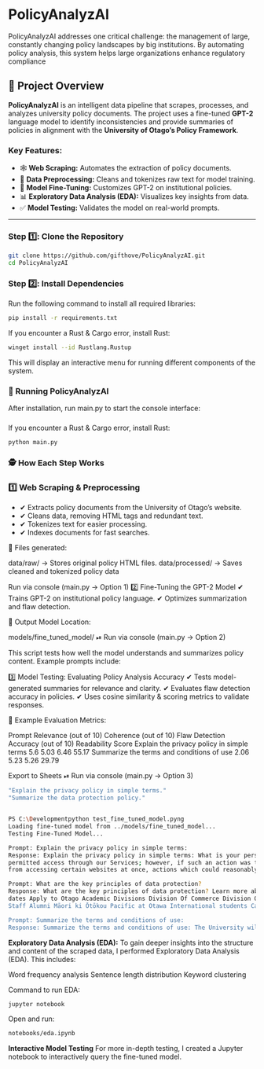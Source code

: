 # PolicyAnalyzAI
PolicyAnalyzAI addresses one critical challenge: the management of large, constantly changing policy landscapes by big institutions. By automating policy analysis, this system helps large organizations enhance regulatory compliance

## 📖 Project Overview

**PolicyAnalyzAI** is an intelligent data pipeline that scrapes, processes, and analyzes university policy documents. The project uses a fine-tuned **GPT-2** language model to identify inconsistencies and provide summaries of policies in alignment with the **University of Otago’s Policy Framework**.

### Key Features:
- 🕸️ **Web Scraping:** Automates the extraction of policy documents.  
- 🧹 **Data Preprocessing:** Cleans and tokenizes raw text for model training.  
- 🤖 **Model Fine-Tuning:** Customizes GPT-2 on institutional policies.  
- 📊 **Exploratory Data Analysis (EDA):** Visualizes key insights from data.  
- ✅ **Model Testing:** Validates the model on real-world prompts.  

---

### **Step 1️⃣: Clone the Repository**
```bash
git clone https://github.com/gifthove/PolicyAnalyzAI.git
cd PolicyAnalyzAI
```


### **Step 2️⃣: Install Dependencies** 
Run the following command to install all required libraries:
```bash
pip install -r requirements.txt
```
If you encounter a Rust & Cargo error, install Rust:
```bash
winget install --id Rustlang.Rustup
```
This will display an interactive menu for running different components of the system.

### **🚀 Running PolicyAnalyzAI**
After installation, run main.py to start the console interface:
### 
If you encounter a Rust & Cargo error, install Rust:
```bash
python main.py
```

### **🕵 How Each Step Works**
### 1️⃣ Web Scraping & Preprocessing
- ✔ Extracts policy documents from the University of Otago’s website.
- ✔ Cleans data, removing HTML tags and redundant text.
- ✔ Tokenizes text for easier processing.
- ✔ Indexes documents for fast searches.

📂 Files generated:

data/raw/ → Stores original policy HTML files.
data/processed/ → Saves cleaned and tokenized policy data

Run via console (main.py → Option 1)
2️⃣ Fine-Tuning the GPT-2 Model
✔ Trains GPT-2 on institutional policy language.
✔ Optimizes summarization and flaw detection.

💾 Output Model Location:

models/fine_tuned_model/
⏯ Run via console (main.py → Option 2)

This script tests how well the model understands and summarizes policy content. Example prompts include:


3️⃣ Model Testing: Evaluating Policy Analysis Accuracy
✔ Tests model-generated summaries for relevance and clarity.
✔ Evaluates flaw detection accuracy in policies.
✔ Uses cosine similarity & scoring metrics to validate responses.

📌 Example Evaluation Metrics:

Prompt	Relevance (out of 10)	Coherence (out of 10)	Flaw Detection Accuracy (out of 10)	Readability Score
Explain the privacy policy in simple terms	5.6	5.03	6.46	55.17
Summarize the terms and conditions of use	2.06	5.23	5.26	29.79

Export to Sheets
⏯ Run via console (main.py → Option 3) 

```bash
"Explain the privacy policy in simple terms."
"Summarize the data protection policy."


PS C:\Developmentpython test_fine_tuned_model.pyng
Loading fine-tuned model from ../models/fine_tuned_model...
Testing Fine-Tuned Model...

Prompt: Explain the privacy policy in simple terms:
Response: Explain the privacy policy in simple terms: What is your personal information for? How do I use it? Where can I find out more about what you are sharing with us, and how we collect that data. Why should this matter to me? If a user has shared their details online (for example via email or text message), they may wish not to be 
permitted access through our Services; however, if such an action was taken against them by another party who had reasonable grounds for believing there were other users of any particular website involved, then no liability will arise as long after these disclosures have been made – but even where those circumstances prevent some people 
from accessing certain websites at once, actions which could reasonably be expected to result in significant harm cannot normally

Prompt: What are the key principles of data protection?
Response: What are the key principles of data protection? Learn more about how to protect yourself and your personal information Privacy Accessibility Clear search Open menu Close Menu Toggle submenu Are you looking for... Return To previous menu Have a question, answered topic AskOtago Future Students Subjects Fees and scholarships Key 
dates Apply to Otago Academic Divisions Division Of Commerce Division OF Health Sciences Division About the university Residential colleges Otago University Press Library Jobs at Otahau Research DVC's welcome Our people at research and Enterprise OUSA Need help? Emergencies Human Resources Student health Our communities Current students 
Staff Alumni Māori ki Ōtōkou Pacific at Otawa International students Campuses and maps Auckland Centre Christchurch Campus Dunedin Campus Wellington Campus Inver

Prompt: Summarize the terms and conditions of use:
Response: Summarize the terms and conditions of use: The University will not be able to identify a student who is an academic adviser for purposes other than as part-time students. Students should consult with their school representative or contact Student Accommodation Adviser before making any changes, including changing your accommodation arrangements at home (if applicable). To ensure that you are familiar with all relevant policies relating in particular areas, please refer back below for more information on specific policy documents covering these topics. Policy Documents Responsible Officers Information about how university administrators can assist individuals affected by this type/divisional decision under section 4(a) above; Policies concerning research misconduct In relation specifically – when dealing directly with complaints from staff regarding workplace behaviour involving members thereof– it may be helpful
```

**Exploratory Data Analysis (EDA):**
To gain deeper insights into the structure and content of the scraped data, I performed Exploratory Data Analysis (EDA). This includes:

Word frequency analysis
Sentence length distribution
Keyword clustering

Command to run EDA:

```bash
jupyter notebook
```

Open and run:

```bash
notebooks/eda.ipynb
```

**Interactive Model Testing**
For more in-depth testing, I created a Jupyter notebook to interactively query the fine-tuned model.